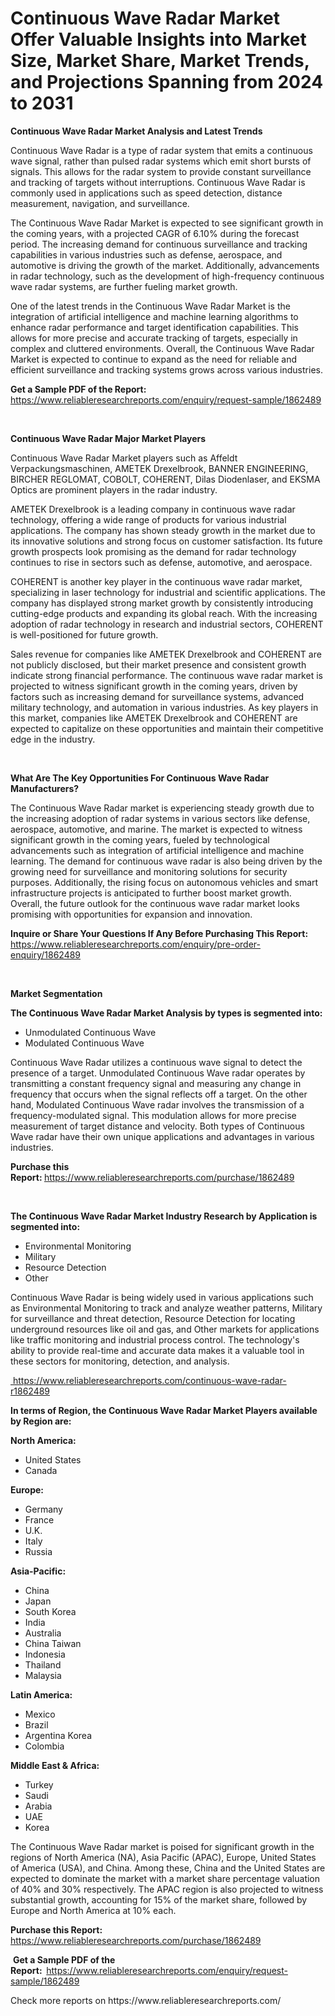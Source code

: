 <p><h1>Continuous Wave Radar Market Offer Valuable Insights into Market Size, Market Share, Market Trends, and Projections Spanning from 2024 to 2031</h1></p><p><strong>Continuous Wave Radar Market Analysis and Latest Trends</strong></p>
<p><p>Continuous Wave Radar is a type of radar system that emits a continuous wave signal, rather than pulsed radar systems which emit short bursts of signals. This allows for the radar system to provide constant surveillance and tracking of targets without interruptions. Continuous Wave Radar is commonly used in applications such as speed detection, distance measurement, navigation, and surveillance.</p><p>The Continuous Wave Radar Market is expected to see significant growth in the coming years, with a projected CAGR of 6.10% during the forecast period. The increasing demand for continuous surveillance and tracking capabilities in various industries such as defense, aerospace, and automotive is driving the growth of the market. Additionally, advancements in radar technology, such as the development of high-frequency continuous wave radar systems, are further fueling market growth.</p><p>One of the latest trends in the Continuous Wave Radar Market is the integration of artificial intelligence and machine learning algorithms to enhance radar performance and target identification capabilities. This allows for more precise and accurate tracking of targets, especially in complex and cluttered environments. Overall, the Continuous Wave Radar Market is expected to continue to expand as the need for reliable and efficient surveillance and tracking systems grows across various industries.</p></p>
<p><strong>Get a Sample PDF of the Report:&nbsp;</strong> <a href="https://www.reliableresearchreports.com/enquiry/request-sample/1862489">https://www.reliableresearchreports.com/enquiry/request-sample/1862489</a></p>
<p>&nbsp;</p>
<p><strong>Continuous Wave Radar Major Market Players</strong></p>
<p><p>Continuous Wave Radar Market players such as Affeldt Verpackungsmaschinen, AMETEK Drexelbrook, BANNER ENGINEERING, BIRCHER REGLOMAT, COBOLT, COHERENT, Dilas Diodenlaser, and EKSMA Optics are prominent players in the radar industry.</p><p>AMETEK Drexelbrook is a leading company in continuous wave radar technology, offering a wide range of products for various industrial applications. The company has shown steady growth in the market due to its innovative solutions and strong focus on customer satisfaction. Its future growth prospects look promising as the demand for radar technology continues to rise in sectors such as defense, automotive, and aerospace.</p><p>COHERENT is another key player in the continuous wave radar market, specializing in laser technology for industrial and scientific applications. The company has displayed strong market growth by consistently introducing cutting-edge products and expanding its global reach. With the increasing adoption of radar technology in research and industrial sectors, COHERENT is well-positioned for future growth.</p><p>Sales revenue for companies like AMETEK Drexelbrook and COHERENT are not publicly disclosed, but their market presence and consistent growth indicate strong financial performance. The continuous wave radar market is projected to witness significant growth in the coming years, driven by factors such as increasing demand for surveillance systems, advanced military technology, and automation in various industries. As key players in this market, companies like AMETEK Drexelbrook and COHERENT are expected to capitalize on these opportunities and maintain their competitive edge in the industry.</p></p>
<p>&nbsp;</p>
<p><strong>What Are The Key Opportunities For Continuous Wave Radar Manufacturers?</strong></p>
<p><p>The Continuous Wave Radar market is experiencing steady growth due to the increasing adoption of radar systems in various sectors like defense, aerospace, automotive, and marine. The market is expected to witness significant growth in the coming years, fueled by technological advancements such as integration of artificial intelligence and machine learning. The demand for continuous wave radar is also being driven by the growing need for surveillance and monitoring solutions for security purposes. Additionally, the rising focus on autonomous vehicles and smart infrastructure projects is anticipated to further boost market growth. Overall, the future outlook for the continuous wave radar market looks promising with opportunities for expansion and innovation.</p></p>
<p><strong>Inquire or Share Your Questions If Any Before Purchasing This Report:</strong> <a href="https://www.reliableresearchreports.com/enquiry/pre-order-enquiry/1862489">https://www.reliableresearchreports.com/enquiry/pre-order-enquiry/1862489</a></p>
<p>&nbsp;</p>
<p><strong>Market Segmentation</strong></p>
<p><strong>The Continuous Wave Radar Market Analysis by types is segmented into:</strong></p>
<p><ul><li>Unmodulated Continuous Wave</li><li>Modulated Continuous Wave</li></ul></p>
<p><p>Continuous Wave Radar utilizes a continuous wave signal to detect the presence of a target. Unmodulated Continuous Wave radar operates by transmitting a constant frequency signal and measuring any change in frequency that occurs when the signal reflects off a target. On the other hand, Modulated Continuous Wave radar involves the transmission of a frequency-modulated signal. This modulation allows for more precise measurement of target distance and velocity. Both types of Continuous Wave radar have their own unique applications and advantages in various industries.</p></p>
<p><strong>Purchase this Report:&nbsp;</strong><a href="https://www.reliableresearchreports.com/purchase/1862489">https://www.reliableresearchreports.com/purchase/1862489</a></p>
<p>&nbsp;</p>
<p><strong>The Continuous Wave Radar Market Industry Research by Application is segmented into:</strong></p>
<p><ul><li>Environmental Monitoring</li><li>Military</li><li>Resource Detection</li><li>Other</li></ul></p>
<p><p>Continuous Wave Radar is being widely used in various applications such as Environmental Monitoring to track and analyze weather patterns, Military for surveillance and threat detection, Resource Detection for locating underground resources like oil and gas, and Other markets for applications like traffic monitoring and industrial process control. The technology's ability to provide real-time and accurate data makes it a valuable tool in these sectors for monitoring, detection, and analysis.</p></p>
<p><a href="https://www.reliableresearchreports.com/continuous-wave-radar-r1862489">&nbsp;https://www.reliableresearchreports.com/continuous-wave-radar-r1862489</a></p>
<p><strong>In terms of Region, the Continuous Wave Radar Market Players available by Region are:</strong></p>
<p>
    <p> <strong> North America: </strong>
        <ul>
            <li>United States</li>
            <li>Canada</li>
        </ul>
        </p> 
    <p> <strong> Europe: </strong>
        <ul>
            <li>Germany</li>
            <li>France</li>
            <li>U.K.</li>
            <li>Italy</li>
            <li>Russia</li>
        </ul>
        </p> 
    <p> <strong> Asia-Pacific: </strong>
        <ul>
            <li>China</li>
            <li>Japan</li>
            <li>South Korea</li>
            <li>India</li>
            <li>Australia</li>
            <li>China Taiwan</li>
            <li>Indonesia</li>
            <li>Thailand</li>
            <li>Malaysia</li>
        </ul>
        </p> 
    <p> <strong> Latin America: </strong>
        <ul>
            <li>Mexico</li>
            <li>Brazil</li>
            <li>Argentina Korea</li>
            <li>Colombia</li>
        </ul>
        </p> 
    <p> <strong> Middle East & Africa: </strong>
        <ul>
            <li>Turkey</li>
            <li>Saudi</li>
            <li>Arabia</li>
            <li>UAE</li>
            <li>Korea</li>
        </ul>
    </p>
    </p>
<p><p>The Continuous Wave Radar market is poised for significant growth in the regions of North America (NA), Asia Pacific (APAC), Europe, United States of America (USA), and China. Among these, China and the United States are expected to dominate the market with a market share percentage valuation of 40% and 30% respectively. The APAC region is also projected to witness substantial growth, accounting for 15% of the market share, followed by Europe and North America at 10% each.</p></p>
<p><strong>Purchase this Report: </strong><a href="https://www.reliableresearchreports.com/purchase/1862489">https://www.reliableresearchreports.com/purchase/1862489</a></p>
<p>&nbsp;<strong>Get a Sample PDF of the Report:&nbsp;&nbsp;</strong><a href="https://www.reliableresearchreports.com/enquiry/request-sample/1862489">https://www.reliableresearchreports.com/enquiry/request-sample/1862489</a></p>
<p><strong></strong></p>
<p>Check more reports on https://www.reliableresearchreports.com/</p>